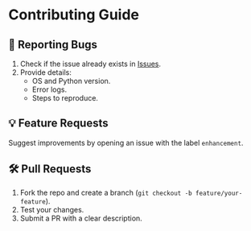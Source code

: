 # Contributing Guide  

## 🐛 Reporting Bugs  
1. Check if the issue already exists in [Issues](https://github.com/Elisha2310/Endophytic-Bacteria-Identification/issues).  
2. Provide details:  
   - OS and Python version.  
   - Error logs.  
   - Steps to reproduce.  

## 💡 Feature Requests  
Suggest improvements by opening an issue with the label `enhancement`.  

## 🛠 Pull Requests  
1. Fork the repo and create a branch (`git checkout -b feature/your-feature`).  
2. Test your changes.  
3. Submit a PR with a clear description.  
